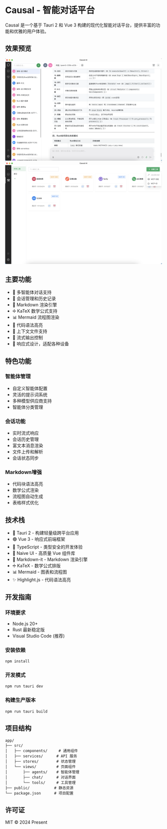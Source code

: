 # Causal - 智能对话平台

Causal 是一个基于 Tauri 2 和 Vue 3 构建的现代化智能对话平台，提供丰富的功能和优雅的用户体验。

## 效果预览

![应用预览](/app/public/app.jpg)
![应用预览](/app/public/tool.jpg)

## 主要功能

- 🤖 多智能体对话支持
- 💬 会话管理和历史记录
- 📝 Markdown 渲染引擎
- ➗ KaTeX 数学公式支持
- 📊 Mermaid 流程图渲染
- 🌈 代码语法高亮
- 📎 上下文文件支持
- 🔄 流式输出控制
- 🎨 响应式设计，适配各种设备

## 特色功能

### 智能体管理
- 自定义智能体配置
- 灵活的提示词系统
- 多种模型供应商支持
- 智能体分类管理

### 会话功能
- 实时流式响应
- 会话历史管理
- 富文本消息渲染
- 文件上传和解析
- 会话状态同步

### Markdown增强
- 代码块语法高亮
- 数学公式渲染
- 流程图自动生成
- 表格样式优化

## 技术栈

- 🦀 Tauri 2 - 构建轻量级跨平台应用
- 🟢 Vue 3 - 响应式前端框架
- 🔷 TypeScript - 类型安全的开发体验
- 🎯 Naive UI - 高质量 Vue 组件库
- 📝 Markdown-it - Markdown 渲染引擎
- ➗ KaTeX - 数学公式排版
- 📊 Mermaid - 图表和流程图
- ✨ Highlight.js - 代码语法高亮

## 开发指南

### 环境要求

- Node.js 20+
- Rust 最新稳定版
- Visual Studio Code (推荐)

### 安装依赖

```bash
npm install
```

### 开发模式

```bash
npm run tauri dev
```

### 构建生产版本

```bash
npm run tauri build
```

## 项目结构

```
app/
├── src/
│   ├── components/     # 通用组件
│   ├── services/      # API 服务
│   ├── stores/        # 状态管理
│   └── views/         # 页面组件
│       ├── agents/    # 智能体管理
│       ├── chat/      # 对话界面
│       └── tools/     # 工具管理
├── public/           # 静态资源
└── package.json      # 项目配置
```

## 许可证

MIT © 2024 Present